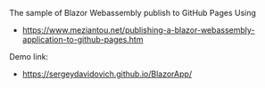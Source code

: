 The sample of Blazor Webassembly publish to GitHub Pages 
Using 
- https://www.meziantou.net/publishing-a-blazor-webassembly-application-to-github-pages.htm

Demo link: 
- https://sergeydavidovich.github.io/BlazorApp/
